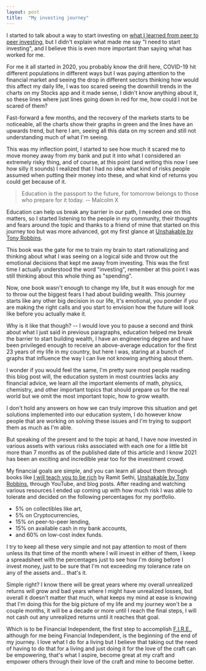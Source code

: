 ```yaml
---
layout: post 
title:  "My investing journey"
---
```


I started to talk about a way to start investing on
[what I learned from peer to peer investing](https://luiscastro.co/2021/05/04/peer-to-peer-investing), but I didn't explain what made me say "I need to start investing", and I believe this is even more important than saying what has
worked for me.

For me it all started in 2020, you probably know the drill here, COVID-19 hit different populations in different ways
but I was paying attention to the financial market and seeing the drop in different sectors thinking how would this
affect my daily life, I was too scared seeing the downhill trends in the charts on my Stocks app and it made sense, I
didn't know anything about it, so these lines where just lines going down in red for me, how could I not be scared of
them?

Fast-forward a few months, and the recovery of the markets starts to be noticeable, all the charts show their graphs in
green and the lines have an upwards trend, but here I am, seeing all this data on my screen and still not understanding
much of what I'm seeing.

This was my inflection point, I started to see how much it scared me to move money away from my bank and put it into
what I considered an extremely risky thing, and of course, at this point (and writing this now I see how silly it
sounds) I realized that I had no idea what kind of risks people assumed when putting their money into these, and what
kind of returns you could get because of it.

> Education is the passport to the future, for tomorrow belongs to those who prepare for it today. -- Malcolm X

Education can help us break any barrier in our path, I needed one on this matters, so I started listening to the people
in my community, their thoughts and fears around the topic and thanks to a friend of mine that started on this journey
too but was more advanced, got my first glance at [Unshakable by Tony Robbins](https://www.unshakeable.com).

This book was the gate for me to train my brain to start rationalizing and thinking about what I was seeing on a logical
side and throw out the emotional decisions that kept me away from investing. This was the first time I actually
understood the word "investing", remember at this point I was still thinking about this whole thing as "spending".

Now, one book wasn't enough to change my life, but it was enough for me to throw out the biggest fears I had about
building wealth. This journey starts like any other big decision in our life, it's emotional, you ponder if you are
making the right calls and you start to envision how the future will look like before you actually make it.

Why is it like that though? -- I would love you to pause a second and think about what I just said in previous
paragraphs, education helped me break the barrier to start building wealth, I have an engineering degree and have been
privileged enough to receive an above-average education for the first 23 years of my life in my country, but here I was,
staring at a bunch of graphs that influence the way I can live not knowing anything about them.

I wonder if you would feel the same, I'm pretty sure most people reading this blog post will, the education system in
most countries lacks any financial advice, we learn all the important elements of math, physics, chemistry, and other
important topics that should prepare us for the real world but we omit the most important topic, how to grow wealth.

I don't hold any answers on how we can truly improve this situation and get solutions implemented into our education
system, I do however know people that are working on solving these issues and I'm trying to support them as much as I'm
able.

But speaking of the present and to the topic at hand, I have now invested in various assets with various risks
associated with each one for a little bit more than 7 months as of the published date of this article and I know 2021
has been an exciting and incredible year too for the investment crowd.

My financial goals are simple, and you can learn all about them through books
like [I will teach you to be rich](https://www.iwillteachyoutoberich.com) by Ramit
Sethi, [Unshakable by Tony Robbins](https://www.unshakeable.com), through YouTube, and blog posts. After reading and
watching various resources I ended up coming up with how much risk I was able to tolerate and decided on the following
percentages for my portfolio.

* 5% on collectibles like art,
* 5% on Cryptocurrencies,
* 15% on peer-to-peer lending,
* 15% on available cash in my bank accounts,
* and 60% on low-cost index funds.

I try to keep all these very simple and not pay attention to most of them unless its that time of the month where I will
invest in either of them, I keep a spreadsheet with the percentages just to see how I'm doing before I invest money,
just to be sure that I'm not exceeding my tolerance rate on any of the assets and... that's it.

Simple right? I know there will be great years where my overall unrealized returns will grow and bad years where I might
have unrealized losses, but overall it doesn't matter that much, what keeps my mind at ease is knowing that I'm doing
this for the big picture of my life and my journey won't be a couple months, it will be a decade or more until I reach
the final steps, I will not cash out any unrealized returns until it reaches that goal.

Which is to be Financial Independent, the first step to
accomplish [F.I.R.E.](https://www.investopedia.com/terms/f/financial-independence-retire-early-fire.asp), although for
me being Financial Independent, is the beginning of the end of my journey. I love what I do for a living but I believe
that taking out the need of having to do that for a living and just doing it for the love of the craft can be
empowering, that's what I aspire, become great at my craft and empower others through their love of the craft and mine
to become better.